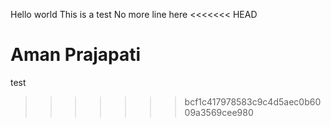 Hello world
This is a test
No more line here
<<<<<<< HEAD

Aman Prajapati
=======
test 
>>>>>>> bcf1c417978583c9c4d5aec0b6009a3569cee980
